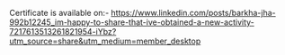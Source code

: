 Certificate is  available on:-
https://www.linkedin.com/posts/barkha-jha-992b12245_im-happy-to-share-that-ive-obtained-a-new-activity-7217613513261821954-iYbz?utm_source=share&utm_medium=member_desktop
